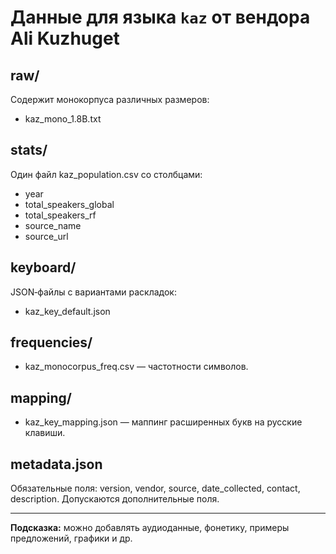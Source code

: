# Данные для языка `kaz` от вендора Ali Kuzhuget

## raw/
Содержит монокорпуса различных размеров:
- kaz_mono_1.8B.txt

## stats/
Один файл kaz_population.csv со столбцами:
- year
- total_speakers_global
- total_speakers_rf
- source_name
- source_url

## keyboard/
JSON‑файлы с вариантами раскладок:
- kaz_key_default.json

## frequencies/
- kaz_monocorpus_freq.csv — частотности символов.

## mapping/
- kaz_key_mapping.json — маппинг расширенных букв на русские клавиши.

## metadata.json
Обязательные поля: version, vendor, source, date_collected, contact, description.
Допускаются дополнительные поля.

---  
**Подсказка:** можно добавлять аудиоданные, фонетику, примеры предложений, графики и др.